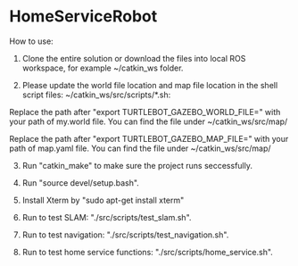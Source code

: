 # HomeServiceRobot

How to use:

1. Clone the entire solution or download the files into local ROS workspace, for example ~/catkin_ws folder.

2. Please update the world file location and map file location in the shell script files: ~/catkin_ws/src/scripts/*.sh: 

Replace the path after 
"export TURTLEBOT_GAZEBO_WORLD_FILE=" with your path of my.world file. You can find the file under ~/catkin_ws/src/map/

Replace the path after 
"export TURTLEBOT_GAZEBO_MAP_FILE=" with your path of map.yaml file. You can find the file under ~/catkin_ws/src/map/

3. Run "catkin_make" to make sure the project runs seccessfully.

4. Run "source devel/setup.bash".

5. Install Xterm by "sudo apt-get install xterm"

6. Run to test SLAM: "./src/scripts/test_slam.sh".

7. Run to test navigation: "./src/scripts/test_navigation.sh".

8. Run to test home service functions: "./src/scripts/home_service.sh".
